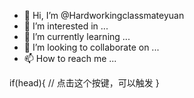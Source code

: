 - 👋 Hi, I’m @Hardworkingclassmateyuan
- 👀 I’m interested in ...
- 🌱 I’m currently learning ...
- 💞️ I’m looking to collaborate on ...
- 📫 How to reach me ...

<!---
Hardworkingclassmateyuan/Hardworkingclassmateyuan is a ✨ special ✨ repository because its `README.md` (this file) appears on your GitHub profile.
You can click the Preview link to take a look at your changes.
--->
if(head){
//
点击这个按键，可以触发
}
